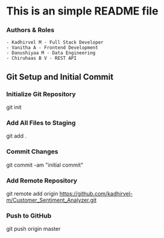 # This is an simple README file

### Authors & Roles
    - Kadhirvel M - Full Stack Developer
    - Vanitha A - Frontend Development
    - Danushiyaa M - Data Engineering
    - Chiruhaas B V - REST API

## Git Setup and Initial Commit

### Initialize Git Repository
git init

### Add All Files to Staging
git add .

### Commit Changes
git commit -am "initial commit"

### Add Remote Repository
git remote add origin https://github.com/kadhirvel-m/Customer_Sentiment_Analyzer.git

### Push to GitHub
git push origin master

